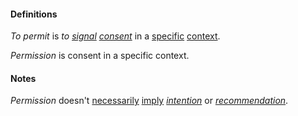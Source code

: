 #### Definitions

*To permit* is *to [signal](https://github.com/gcassel/Modular-Organization-Terminology/blob/master/terms/signal.md) [consent](https://github.com/gcassel/Modular-Organization-Terminology/blob/master/terms/consent.md)* in a [specific](https://github.com/gcassel/Modular-Organization-Terminology/blob/master/terms/specific.md) [context](https://github.com/gcassel/Modular-Organization-Terminology/blob/master/terms/context.md).

*Permission* is consent in a specific context.

#### Notes

*Permission* doesn't [necessarily](https://github.com/gcassel/Modular-Organization-Terminology/blob/master/terms/require.md) [imply](https://github.com/gcassel/Modular-Organization-Terminology/blob/master/terms/imply.md) *[intention](https://github.com/gcassel/Modular-Organization-Terminology/blob/master/terms/intend.md)* or *[recommendation](https://github.com/gcassel/Modular-Organization-Terminology/blob/master/terms/recommend.md)*.
